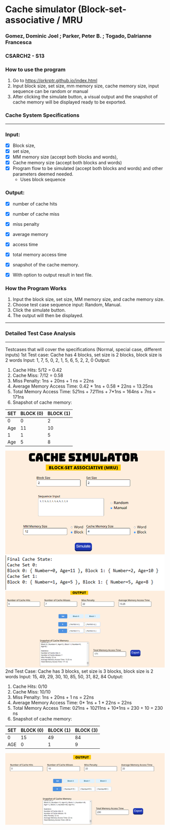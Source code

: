 # Cache simulator (Block-set-associative / MRU
### Gomez, Dominic Joel ; Parker, Peter B. ; Togado, Dalrianne Francesca
### CSARCH2 - S13

### How to use the program
1. Go to https://prkrptr.github.io/index.html
2. Input block size, set size, mm memory size, cache memory size, input sequence can be random or manual
3. After clicking the simulate button, a visual output and the snapshot of cache memory will be displayed ready to be exported.


### Cache System Specifications

---
### Input:
- [x] Block size,
- [x] set size,
- [x] MM memory size (accept both blocks and words),
- [x] Cache memory size (accept both blocks and words)
- [x] Program flow to be simulated (accept both blocks and words) and other parameters deemed needed.
  - Uses block sequence

### Output:
- [x] number of cache hits
- [x] number of cache miss
- [x] miss penalty
- [x] average memory
- [x] access time
- [x] total memory access time
- [x] snapshot of the cache memory.
- [x] With option to output result in text file.


### How the Program Works
1. Input the block size, set size, MM memory size, and cache memory size.
2. Choose test case sequence input: Random, Manual.
3. Click the simulate button.
4. The output will then be displayed.

---

### Detailed Test Case Analysis
---

Testcases that will cover the specifications (Normal, special case, different inputs)
1st Test case:
Cache has 4 blocks, set size is 2 blocks, block size is 2 words
Input: 1, 7, 5, 0, 2, 1, 5, 6, 5, 2, 2, 0
Output:
1. Cache Hits: 5/12 = 0.42
2. Cache Miss: 7/12 = 0.58
3. Miss Penalty: 1ns + 20ns + 1 ns = 22ns
4. Average Memory Access Time: 0.42 * 1ns + 0.58 * 22ns = 13.25ns
5. Total Memory Access Time: 5*2*1ns + 7*2*11ns + 7*1ns = 164ns + 7ns = 171ns
6. Snapshot of cache memory:

| SET | BLOCK (0) | BLOCK (1) |
|-----|-----------|-----------|
| 0   | 0         | 2         |
| Age | 11        | 10        |
| 1   | 1         | 5         |
| Age | 5         | 8         |

![img_3.png](img_3.png)
![img_1.png](img_1.png)
![img_2.png](img_2.png)
2nd Test Case:
Cache has 3 blocks, set size is 3 blocks, block size is 2 words
Input: 15, 49, 29, 30, 10, 85, 50, 31, 82, 84
Output:
1. Cache Hits: 0/10
2. Cache Miss: 10/10
3. Miss Penalty: 1ns + 20ns + 1 ns = 22ns
4. Average Memory Access Time: 0* 1ns + 1 * 22ns = 22ns
5. Total Memory Access Time: 0*2*1ns + 10*2*11ns + 10*1ns = 230 + 10 = 230 ns
6. Snapshot of cache memory:

| SET | BLOCK (0) | BLOCK (1) | BLOCK (3) |
|-----|-----------|-----------|-----------|
| 0   | 15        | 49        | 84        |
| AGE | 0         | 1         | 9         |

![img_4.png](img_4.png)





